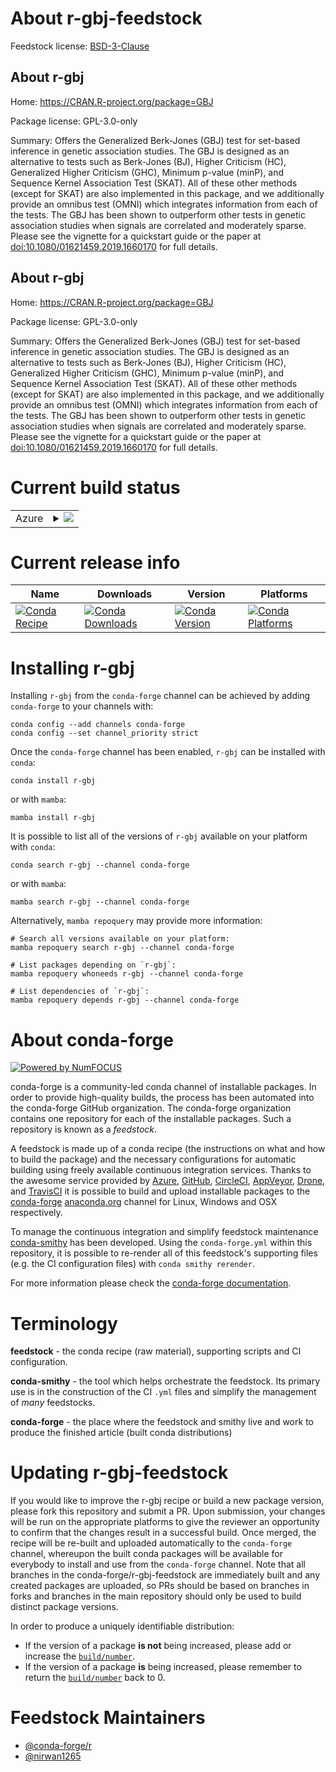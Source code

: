 About r-gbj-feedstock
=====================

Feedstock license: [BSD-3-Clause](https://github.com/conda-forge/r-gbj-feedstock/blob/main/LICENSE.txt)


About r-gbj
-----------

Home: https://CRAN.R-project.org/package=GBJ

Package license: GPL-3.0-only

Summary: Offers the Generalized Berk-Jones (GBJ) test for set-based inference in genetic association studies. The GBJ is designed as an alternative to tests such as Berk-Jones (BJ), Higher Criticism (HC), Generalized Higher Criticism (GHC), Minimum p-value (minP), and Sequence Kernel Association Test (SKAT). All of these other methods (except for SKAT) are also implemented in this package, and we additionally provide an omnibus test (OMNI) which integrates information from each of the tests. The GBJ has been shown to outperform other tests in genetic association studies when signals are correlated and moderately sparse. Please see the vignette for a quickstart guide or the paper at <doi:10.1080/01621459.2019.1660170> for full details.

About r-gbj
-----------

Home: https://CRAN.R-project.org/package=GBJ

Package license: GPL-3.0-only

Summary: Offers the Generalized Berk-Jones (GBJ) test for set-based inference in genetic association studies. The GBJ is designed as an alternative to tests such as Berk-Jones (BJ), Higher Criticism (HC), Generalized Higher Criticism (GHC), Minimum p-value (minP), and Sequence Kernel Association Test (SKAT). All of these other methods (except for SKAT) are also implemented in this package, and we additionally provide an omnibus test (OMNI) which integrates information from each of the tests. The GBJ has been shown to outperform other tests in genetic association studies when signals are correlated and moderately sparse. Please see the vignette for a quickstart guide or the paper at <doi:10.1080/01621459.2019.1660170> for full details.

Current build status
====================


<table>
    
  <tr>
    <td>Azure</td>
    <td>
      <details>
        <summary>
          <a href="https://dev.azure.com/conda-forge/feedstock-builds/_build/latest?definitionId=16181&branchName=main">
            <img src="https://dev.azure.com/conda-forge/feedstock-builds/_apis/build/status/r-gbj-feedstock?branchName=main">
          </a>
        </summary>
        <table>
          <thead><tr><th>Variant</th><th>Status</th></tr></thead>
          <tbody><tr>
              <td>linux_64_r_base4.3</td>
              <td>
                <a href="https://dev.azure.com/conda-forge/feedstock-builds/_build/latest?definitionId=16181&branchName=main">
                  <img src="https://dev.azure.com/conda-forge/feedstock-builds/_apis/build/status/r-gbj-feedstock?branchName=main&jobName=linux&configuration=linux%20linux_64_r_base4.3" alt="variant">
                </a>
              </td>
            </tr><tr>
              <td>linux_64_r_base4.4</td>
              <td>
                <a href="https://dev.azure.com/conda-forge/feedstock-builds/_build/latest?definitionId=16181&branchName=main">
                  <img src="https://dev.azure.com/conda-forge/feedstock-builds/_apis/build/status/r-gbj-feedstock?branchName=main&jobName=linux&configuration=linux%20linux_64_r_base4.4" alt="variant">
                </a>
              </td>
            </tr><tr>
              <td>osx_64_r_base4.3</td>
              <td>
                <a href="https://dev.azure.com/conda-forge/feedstock-builds/_build/latest?definitionId=16181&branchName=main">
                  <img src="https://dev.azure.com/conda-forge/feedstock-builds/_apis/build/status/r-gbj-feedstock?branchName=main&jobName=osx&configuration=osx%20osx_64_r_base4.3" alt="variant">
                </a>
              </td>
            </tr><tr>
              <td>osx_64_r_base4.4</td>
              <td>
                <a href="https://dev.azure.com/conda-forge/feedstock-builds/_build/latest?definitionId=16181&branchName=main">
                  <img src="https://dev.azure.com/conda-forge/feedstock-builds/_apis/build/status/r-gbj-feedstock?branchName=main&jobName=osx&configuration=osx%20osx_64_r_base4.4" alt="variant">
                </a>
              </td>
            </tr><tr>
              <td>win_64_r_base4.3</td>
              <td>
                <a href="https://dev.azure.com/conda-forge/feedstock-builds/_build/latest?definitionId=16181&branchName=main">
                  <img src="https://dev.azure.com/conda-forge/feedstock-builds/_apis/build/status/r-gbj-feedstock?branchName=main&jobName=win&configuration=win%20win_64_r_base4.3" alt="variant">
                </a>
              </td>
            </tr><tr>
              <td>win_64_r_base4.4</td>
              <td>
                <a href="https://dev.azure.com/conda-forge/feedstock-builds/_build/latest?definitionId=16181&branchName=main">
                  <img src="https://dev.azure.com/conda-forge/feedstock-builds/_apis/build/status/r-gbj-feedstock?branchName=main&jobName=win&configuration=win%20win_64_r_base4.4" alt="variant">
                </a>
              </td>
            </tr>
          </tbody>
        </table>
      </details>
    </td>
  </tr>
</table>

Current release info
====================

| Name | Downloads | Version | Platforms |
| --- | --- | --- | --- |
| [![Conda Recipe](https://img.shields.io/badge/recipe-r--gbj-green.svg)](https://anaconda.org/conda-forge/r-gbj) | [![Conda Downloads](https://img.shields.io/conda/dn/conda-forge/r-gbj.svg)](https://anaconda.org/conda-forge/r-gbj) | [![Conda Version](https://img.shields.io/conda/vn/conda-forge/r-gbj.svg)](https://anaconda.org/conda-forge/r-gbj) | [![Conda Platforms](https://img.shields.io/conda/pn/conda-forge/r-gbj.svg)](https://anaconda.org/conda-forge/r-gbj) |

Installing r-gbj
================

Installing `r-gbj` from the `conda-forge` channel can be achieved by adding `conda-forge` to your channels with:

```
conda config --add channels conda-forge
conda config --set channel_priority strict
```

Once the `conda-forge` channel has been enabled, `r-gbj` can be installed with `conda`:

```
conda install r-gbj
```

or with `mamba`:

```
mamba install r-gbj
```

It is possible to list all of the versions of `r-gbj` available on your platform with `conda`:

```
conda search r-gbj --channel conda-forge
```

or with `mamba`:

```
mamba search r-gbj --channel conda-forge
```

Alternatively, `mamba repoquery` may provide more information:

```
# Search all versions available on your platform:
mamba repoquery search r-gbj --channel conda-forge

# List packages depending on `r-gbj`:
mamba repoquery whoneeds r-gbj --channel conda-forge

# List dependencies of `r-gbj`:
mamba repoquery depends r-gbj --channel conda-forge
```


About conda-forge
=================

[![Powered by
NumFOCUS](https://img.shields.io/badge/powered%20by-NumFOCUS-orange.svg?style=flat&colorA=E1523D&colorB=007D8A)](https://numfocus.org)

conda-forge is a community-led conda channel of installable packages.
In order to provide high-quality builds, the process has been automated into the
conda-forge GitHub organization. The conda-forge organization contains one repository
for each of the installable packages. Such a repository is known as a *feedstock*.

A feedstock is made up of a conda recipe (the instructions on what and how to build
the package) and the necessary configurations for automatic building using freely
available continuous integration services. Thanks to the awesome service provided by
[Azure](https://azure.microsoft.com/en-us/services/devops/), [GitHub](https://github.com/),
[CircleCI](https://circleci.com/), [AppVeyor](https://www.appveyor.com/),
[Drone](https://cloud.drone.io/welcome), and [TravisCI](https://travis-ci.com/)
it is possible to build and upload installable packages to the
[conda-forge](https://anaconda.org/conda-forge) [anaconda.org](https://anaconda.org/)
channel for Linux, Windows and OSX respectively.

To manage the continuous integration and simplify feedstock maintenance
[conda-smithy](https://github.com/conda-forge/conda-smithy) has been developed.
Using the ``conda-forge.yml`` within this repository, it is possible to re-render all of
this feedstock's supporting files (e.g. the CI configuration files) with ``conda smithy rerender``.

For more information please check the [conda-forge documentation](https://conda-forge.org/docs/).

Terminology
===========

**feedstock** - the conda recipe (raw material), supporting scripts and CI configuration.

**conda-smithy** - the tool which helps orchestrate the feedstock.
                   Its primary use is in the construction of the CI ``.yml`` files
                   and simplify the management of *many* feedstocks.

**conda-forge** - the place where the feedstock and smithy live and work to
                  produce the finished article (built conda distributions)


Updating r-gbj-feedstock
========================

If you would like to improve the r-gbj recipe or build a new
package version, please fork this repository and submit a PR. Upon submission,
your changes will be run on the appropriate platforms to give the reviewer an
opportunity to confirm that the changes result in a successful build. Once
merged, the recipe will be re-built and uploaded automatically to the
`conda-forge` channel, whereupon the built conda packages will be available for
everybody to install and use from the `conda-forge` channel.
Note that all branches in the conda-forge/r-gbj-feedstock are
immediately built and any created packages are uploaded, so PRs should be based
on branches in forks and branches in the main repository should only be used to
build distinct package versions.

In order to produce a uniquely identifiable distribution:
 * If the version of a package **is not** being increased, please add or increase
   the [``build/number``](https://docs.conda.io/projects/conda-build/en/latest/resources/define-metadata.html#build-number-and-string).
 * If the version of a package **is** being increased, please remember to return
   the [``build/number``](https://docs.conda.io/projects/conda-build/en/latest/resources/define-metadata.html#build-number-and-string)
   back to 0.

Feedstock Maintainers
=====================

* [@conda-forge/r](https://github.com/conda-forge/r/)
* [@nirwan1265](https://github.com/nirwan1265/)

